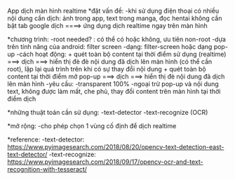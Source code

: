 App dịch màn hình realtime
*đặt vấn đề:
-khi sử dụng điện thoại có nhiều nội dung cần dịch: ảnh trong app, text trong manga, đọc hentai không cần bật tab google dịch
====> ứng dụng dịch realtime ngay trên màn hình

*chương trình:
-root needed? : có thể có hoặc không, ưu tiên non-root
-dựa trên tính năng của android: filter screen
-dạng: filter-screen hoặc dạng pop-up
-cách hoạt động: + quét toàn bộ content tại thời điểm sử dụng (realtime) ===> dịch ===> hiển thị đè đè nội dung đã dịch lên màn hình (có thể cần root), lặp lại quá trình trên khi có sự thay đổi nội dung
				 + quét toàn bộ content tại thời điểm mở pop-up ===> dịch ===> hiển thị đè nội dung đã dịch lên màn hình
-yêu cầu: -transparent 100%
		  -ngoại trừ pop-up và nội dung text, không được làm mất, che phủ, thay đổi content trên màn hình tại thời điểm dịch
		  
*những thuật toán cần sử dụng:
-text-detector
-text-recognize (OCR)

*mở rộng:
-cho phép chọn 1 vùng cố định để dịch realtime


*reference:
-text-detector: https://www.pyimagesearch.com/2018/08/20/opencv-text-detection-east-text-detector/
-text-recognize: https://www.pyimagesearch.com/2018/09/17/opencv-ocr-and-text-recognition-with-tesseract/
